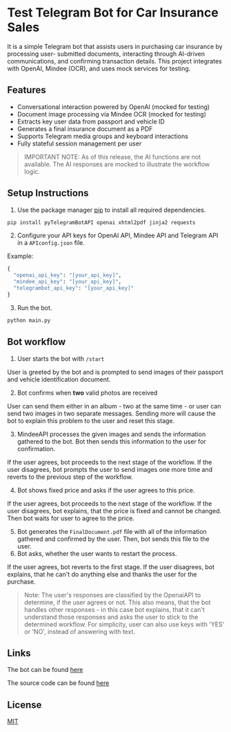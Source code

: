 # Test Telegram Bot for Car Insurance Sales

It is a simple Telegram bot that assists users in purchasing car insurance by processing user-
submitted documents, interacting through AI-driven communications, and confirming transaction
details. This project integrates with OpenAI, Mindee (OCR), and uses mock services for testing.

## Features

- Conversational interaction powered by OpenAI (mocked for testing)
- Document image processing via Mindee OCR (mocked for testing)
- Extracts key user data from passport and vehicle ID
- Generates a final insurance document as a PDF
- Supports Telegram media groups and keyboard interactions
- Fully stateful session management per user

>IMPORTANT NOTE: As of this release, the AI functions are not available. The AI responses are mocked to illustrate the workflow logic.
## Setup Instructions

1. Use the package manager [pip](https://pip.pypa.io/en/stable/) to install all required dependencies.

```bash
pip install pyTelegramBotAPI openai xhtml2pdf jinja2 requests
```
2. Configure your API keys for OpenAI API, Mindee API and Telegram API in a `APIconfig.json` file.

Example:
```python
{
  "openai_api_key": "[your_api_key]",
  "mindee_api_key": "[your_api_key]",
  "telegrambot_api_key": "[your_api_key]"
}
```
3. Run the bot.
```python
python main.py
```

## Bot workflow
1. User starts the bot with `/start`

User is greeted by the bot and is prompted to send images of their passport and vehicle identification document.

2. Bot confirms when **two** valid photos are received

User can send them either in an album - two at the same time - or user can send two images in two separate messages. Sending more will cause the bot to explain this problem to the user and reset this stage.

3. MindeeAPI processes the given images and sends the information gathered to the bot. Bot then sends this information to the user for confirmation.

If the user agrees, bot proceeds to the next stage of the workflow. If the user disagrees, bot prompts the user to send images one more time and reverts to the previous step of the workflow.

4. Bot shows fixed price and asks if the user agrees to this price.

If the user agrees, bot proceeds to the next stage of the workflow. If the user disagrees, bot explains, that the price is fixed and cannot be changed. Then bot waits for user to agree to the price.

5. Bot generates the `FinalDocument.pdf` file with all of the information gathered and confirmed by the user. Then, bot sends this file to the user.
6. Bot asks, whether the user wants to restart the process.

If the user agrees, bot reverts to the first stage. If the user disagrees, bot explains, that he can't do anything else and thanks the user for the purchase.

>Note: The user's responses are classified by the OpenaiAPI to determine, if the user agrees or not. This also means, that the bot handles other responses - in this case bot explains, that it can't understand those responses and asks the user to stick to the determined workflow. For simplicity, user can also use keys with 'YES' or 'NO', instead of answering with text.

## Links

The bot can be found [here](t.me/TestInsurance2025_bot)

The source code can be found [here](https://github.com/iSweetyBread/Test_Task_Telegram_Bot)
## License

[MIT](https://choosealicense.com/licenses/mit/)
